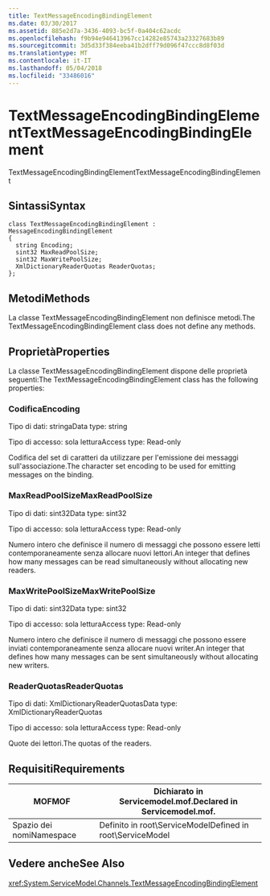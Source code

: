 ```yaml
---
title: TextMessageEncodingBindingElement
ms.date: 03/30/2017
ms.assetid: 885e2d7a-3436-4093-bc5f-0a404c62acdc
ms.openlocfilehash: f9b94e946413967cc14282e85743a23327683b89
ms.sourcegitcommit: 3d5d33f384eeba41b2dff79d096f47ccc8d8f03d
ms.translationtype: MT
ms.contentlocale: it-IT
ms.lasthandoff: 05/04/2018
ms.locfileid: "33486016"
---
```

# <a name="textmessageencodingbindingelement"></a><span data-ttu-id="4aa09-102">TextMessageEncodingBindingElement</span><span class="sxs-lookup"><span data-stu-id="4aa09-102">TextMessageEncodingBindingElement</span></span>
<span data-ttu-id="4aa09-103">TextMessageEncodingBindingElement</span><span class="sxs-lookup"><span data-stu-id="4aa09-103">TextMessageEncodingBindingElement</span></span>  
  
## <a name="syntax"></a><span data-ttu-id="4aa09-104">Sintassi</span><span class="sxs-lookup"><span data-stu-id="4aa09-104">Syntax</span></span>  
  
```  
class TextMessageEncodingBindingElement : MessageEncodingBindingElement  
{  
  string Encoding;  
  sint32 MaxReadPoolSize;  
  sint32 MaxWritePoolSize;  
  XmlDictionaryReaderQuotas ReaderQuotas;  
};  
```  
  
## <a name="methods"></a><span data-ttu-id="4aa09-105">Metodi</span><span class="sxs-lookup"><span data-stu-id="4aa09-105">Methods</span></span>  
 <span data-ttu-id="4aa09-106">La classe TextMessageEncodingBindingElement non definisce metodi.</span><span class="sxs-lookup"><span data-stu-id="4aa09-106">The TextMessageEncodingBindingElement class does not define any methods.</span></span>  
  
## <a name="properties"></a><span data-ttu-id="4aa09-107">Proprietà</span><span class="sxs-lookup"><span data-stu-id="4aa09-107">Properties</span></span>  
 <span data-ttu-id="4aa09-108">La classe TextMessageEncodingBindingElement dispone delle proprietà seguenti:</span><span class="sxs-lookup"><span data-stu-id="4aa09-108">The TextMessageEncodingBindingElement class has the following properties:</span></span>  
  
### <a name="encoding"></a><span data-ttu-id="4aa09-109">Codifica</span><span class="sxs-lookup"><span data-stu-id="4aa09-109">Encoding</span></span>  
 <span data-ttu-id="4aa09-110">Tipo di dati: stringa</span><span class="sxs-lookup"><span data-stu-id="4aa09-110">Data type: string</span></span>  
  
 <span data-ttu-id="4aa09-111">Tipo di accesso: sola lettura</span><span class="sxs-lookup"><span data-stu-id="4aa09-111">Access type: Read-only</span></span>  
  
 <span data-ttu-id="4aa09-112">Codifica del set di caratteri da utilizzare per l'emissione dei messaggi sull'associazione.</span><span class="sxs-lookup"><span data-stu-id="4aa09-112">The character set encoding to be used for emitting messages on the binding.</span></span>  
  
### <a name="maxreadpoolsize"></a><span data-ttu-id="4aa09-113">MaxReadPoolSize</span><span class="sxs-lookup"><span data-stu-id="4aa09-113">MaxReadPoolSize</span></span>  
 <span data-ttu-id="4aa09-114">Tipo di dati: sint32</span><span class="sxs-lookup"><span data-stu-id="4aa09-114">Data type: sint32</span></span>  
  
 <span data-ttu-id="4aa09-115">Tipo di accesso: sola lettura</span><span class="sxs-lookup"><span data-stu-id="4aa09-115">Access type: Read-only</span></span>  
  
 <span data-ttu-id="4aa09-116">Numero intero che definisce il numero di messaggi che possono essere letti contemporaneamente senza allocare nuovi lettori.</span><span class="sxs-lookup"><span data-stu-id="4aa09-116">An integer that defines how many messages can be read simultaneously without allocating new readers.</span></span>  
  
### <a name="maxwritepoolsize"></a><span data-ttu-id="4aa09-117">MaxWritePoolSize</span><span class="sxs-lookup"><span data-stu-id="4aa09-117">MaxWritePoolSize</span></span>  
 <span data-ttu-id="4aa09-118">Tipo di dati: sint32</span><span class="sxs-lookup"><span data-stu-id="4aa09-118">Data type: sint32</span></span>  
  
 <span data-ttu-id="4aa09-119">Tipo di accesso: sola lettura</span><span class="sxs-lookup"><span data-stu-id="4aa09-119">Access type: Read-only</span></span>  
  
 <span data-ttu-id="4aa09-120">Numero intero che definisce il numero di messaggi che possono essere inviati contemporaneamente senza allocare nuovi writer.</span><span class="sxs-lookup"><span data-stu-id="4aa09-120">An integer that defines how many messages can be sent simultaneously without allocating new writers.</span></span>  
  
### <a name="readerquotas"></a><span data-ttu-id="4aa09-121">ReaderQuotas</span><span class="sxs-lookup"><span data-stu-id="4aa09-121">ReaderQuotas</span></span>  
 <span data-ttu-id="4aa09-122">Tipo di dati: XmlDictionaryReaderQuotas</span><span class="sxs-lookup"><span data-stu-id="4aa09-122">Data type: XmlDictionaryReaderQuotas</span></span>  
  
 <span data-ttu-id="4aa09-123">Tipo di accesso: sola lettura</span><span class="sxs-lookup"><span data-stu-id="4aa09-123">Access type: Read-only</span></span>  
  
 <span data-ttu-id="4aa09-124">Quote dei lettori.</span><span class="sxs-lookup"><span data-stu-id="4aa09-124">The quotas of the readers.</span></span>  
  
## <a name="requirements"></a><span data-ttu-id="4aa09-125">Requisiti</span><span class="sxs-lookup"><span data-stu-id="4aa09-125">Requirements</span></span>  
  
|<span data-ttu-id="4aa09-126">MOF</span><span class="sxs-lookup"><span data-stu-id="4aa09-126">MOF</span></span>|<span data-ttu-id="4aa09-127">Dichiarato in Servicemodel.mof.</span><span class="sxs-lookup"><span data-stu-id="4aa09-127">Declared in Servicemodel.mof.</span></span>|  
|---------|-----------------------------------|  
|<span data-ttu-id="4aa09-128">Spazio dei nomi</span><span class="sxs-lookup"><span data-stu-id="4aa09-128">Namespace</span></span>|<span data-ttu-id="4aa09-129">Definito in root\ServiceModel</span><span class="sxs-lookup"><span data-stu-id="4aa09-129">Defined in root\ServiceModel</span></span>|  
  
## <a name="see-also"></a><span data-ttu-id="4aa09-130">Vedere anche</span><span class="sxs-lookup"><span data-stu-id="4aa09-130">See Also</span></span>  
 <xref:System.ServiceModel.Channels.TextMessageEncodingBindingElement>
